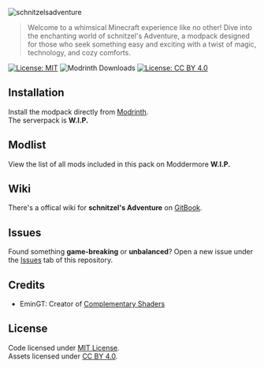 ![schnitzelsadventure](https://github.com/qizzle/schnitzels-adventure/assets/52245845/91abfa2e-f8c3-49aa-9512-b23cb847df97)

> Welcome to a whimsical Minecraft experience like no other! Dive into the enchanting world of schnitzel's Adventure, a modpack designed for those who seek something easy and exciting with a twist of magic, technology, and cozy comforts.

[![License: MIT](https://img.shields.io/badge/License-MIT-yellow.svg)](https://opensource.org/licenses/MIT) ![Modrinth Downloads](https://img.shields.io/modrinth/dt/schnitzels-adventure) [![License: CC BY 4.0](https://licensebuttons.net/l/by/4.0/80x15.png)](https://creativecommons.org/licenses/by/4.0/)

## Installation

Install the modpack directly from [Modrinth](https://modrinth.com/modpack/schnitzels-adventure).\
The serverpack is **W.I.P.**

## Modlist

View the list of all mods included in this pack on Moddermore **W.I.P.**

## Wiki

There's a offical wiki for **schnitzel's Adventure** on [GitBook](https://qizzle.gitbook.io/schnitzels-adventure/).

## Issues

Found something **game-breaking** or **unbalanced**? Open a new issue under the [Issues](https://github.com/qizzle/schnitzels-adventure/issues) tab of this repository.

## Credits

- EminGT: Creator of [Complementary Shaders](https://modrinth.com/shader/complementary-unbound)

## License

Code licensed under [MIT License](https://opensource.org/license/mit/).\
Assets licensed under [CC BY 4.0](https://creativecommons.org/licenses/by/4.0/deed).
